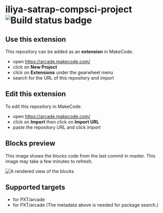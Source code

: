# iliya-satrap-compsci-project ![Build status badge](https://github.com/iliya13/iliya-satrap-compsci-project/workflows/MakeCode/badge.svg)



## Use this extension

This repository can be added as an **extension** in MakeCode.

* open https://arcade.makecode.com/
* click on **New Project**
* click on **Extensions** under the gearwheel menu
* search for the URL of this repository and import

## Edit this extension

To edit this repository in MakeCode.

* open https://arcade.makecode.com/
* click on **Import** then click on **Import URL**
* paste the repository URL and click import

## Blocks preview

This image shows the blocks code from the last commit in master.
This image may take a few minutes to refresh.

![A rendered view of the blocks](https://github.com/iliya13/iliya-satrap-compsci-project/raw/master/.makecode/blocks.png)

## Supported targets

* for PXT/arcade
* for PXT/arcade
(The metadata above is needed for package search.)

